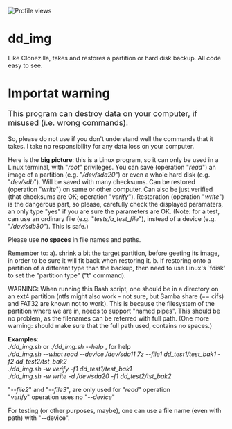 ![Profile views](https://komarev.com/ghpvc/?username=Emanoil&repo=dd_img)
# dd_img
Like Clonezilla, takes and restores a partition or hard disk backup. All code easy to see.

<h1>Importat warning</h1>
<p style="font-size:18px;">This program can destroy data on your computer, if misused (i.e. wrong commands).</p>
So, please do not use if you don't understand well the commands that it takes. I take no responsibility for any data loss on your computer.

Here is the **big picture**: this is a Linux program, so it can only be used in a Linux terminal, with "*root*" privileges. You can save (operation "*read*") an image of a partition (e.g. "*/dev/sda20*") or even a whole hard disk (e.g. "*dev/sdb*"). Will be saved with many checksums. Can be restored (operation "*write*") on same or other computer. Can also be just verified (that checksums are OK; operation "*verify*"). Restoration (operation "*write*") is the dangerous part, so please, carefully check the displayed paramaters, an only type "yes" if you are sure the parameters are OK. (Note: for a test, can use an ordinary file (e.g. "*tests/a_test_file*"), instead of a device (e.g. "*/dev/sdb30*"). This is safe.)  

Please use **no spaces** in file names and paths.  

Remember to:
a). shrink a bit the target partition, before geeting its image, in order to be sure it will fit back when restoring it.
b. If restoring onto a partition of a different type than the backup, then need to use Linux's `fdisk' to set the "partition type" ("t" command).

WARNING: When running this Bash script, one should be in a directory on an ext4 partition (ntfs might also work - not sure, but Samba share (== cifs) and FAT32 are known not to work). This is because the filesystem of the partition where we are in, needs to support "named pipes". This should be no problem, as the filenames can be referred with full path. (One more warning: should make sure that the full path used, contains no spaces.)

**Examples**:  
*./dd_img.sh* or *./dd_img.sh --help* , for help  
*./dd_img.sh --what read --device /dev/sda11.7z --file1 dd_test1/test_bak1 -f2 dd_test2/tst_bak2*  
*./dd_img.sh -w verify -f1 dd_test1/test_bak1*  
*./dd_img.sh -w write -d /dev/sda20 -f1 dd_test2/tst_bak2*  

"*--file2*" and "*--file3*", are only used for "*read*" operation  
"*verify*" operation uses no "*--device*"  

For testing (or other purposes, maybe), one can use a file name (even with path) with "--device".
